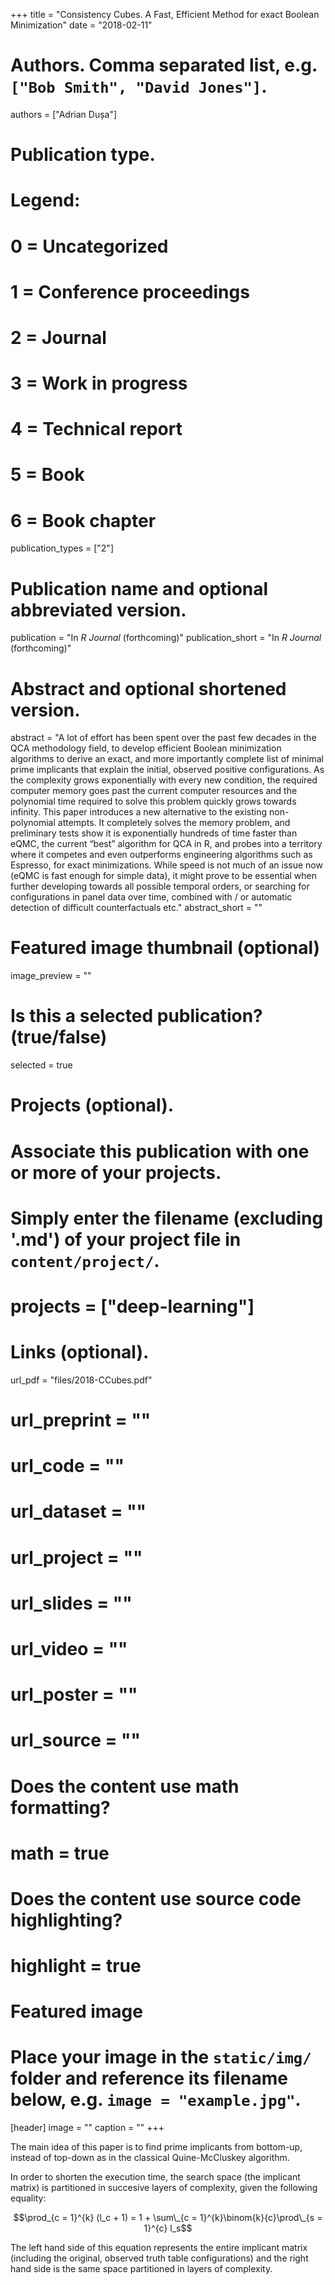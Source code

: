 +++
title = "Consistency Cubes. A Fast, Efficient Method for exact Boolean Minimization"
date = "2018-02-11"

# Authors. Comma separated list, e.g. `["Bob Smith", "David Jones"]`.
authors = ["Adrian Dușa"]

# Publication type.
# Legend:
# 0 = Uncategorized
# 1 = Conference proceedings
# 2 = Journal
# 3 = Work in progress
# 4 = Technical report
# 5 = Book
# 6 = Book chapter
publication_types = ["2"]

# Publication name and optional abbreviated version.
publication = "In *R Journal* (forthcoming)"
publication_short = "In *R Journal* (forthcoming)"

# Abstract and optional shortened version.
abstract = "A lot of effort has been spent over the past few decades in the QCA methodology field, to develop efficient Boolean minimization algorithms to derive an exact, and more importantly complete list of minimal prime implicants that explain the initial, observed positive configurations. As the complexity grows exponentially with every new condition, the required computer memory goes past the current computer resources and the polynomial time required to solve this problem quickly grows towards infinity. This paper introduces a new alternative to the existing non-polynomial attempts. It completely solves the memory problem, and preliminary tests show it is exponentially hundreds of time faster than eQMC, the current “best” algorithm for QCA in R, and probes into a territory where it competes and even outperforms engineering algorithms such as Espresso, for exact minimizations. While speed is not much of an issue now (eQMC is fast enough for simple data), it might prove to be essential when further developing towards all possible temporal orders, or searching for configurations in panel data over time, combined with / or automatic detection of difficult counterfactuals etc."
abstract_short = ""

# Featured image thumbnail (optional)
image_preview = ""

# Is this a selected publication? (true/false)
selected = true

# Projects (optional).
#   Associate this publication with one or more of your projects.
#   Simply enter the filename (excluding '.md') of your project file in `content/project/`.
# projects = ["deep-learning"]

# Links (optional).
url_pdf = "files/2018-CCubes.pdf"
# url_preprint = ""
# url_code = ""
# url_dataset = ""
# url_project = ""
# url_slides = ""
# url_video = ""
# url_poster = ""
# url_source = ""

# Does the content use math formatting?
# math = true

# Does the content use source code highlighting?
# highlight = true

# Featured image
# Place your image in the `static/img/` folder and reference its filename below, e.g. `image = "example.jpg"`.
[header]
image = ""
caption = ""
+++

The main idea of this paper is to find prime implicants from bottom-up, instead of top-down as in the classical Quine-McCluskey algorithm.

In order to shorten the execution time, the search space (the implicant matrix) is partitioned in succesive layers of complexity, given the following equality:

$$\prod_{c = 1}^{k} (l_c + 1) = 1 + \sum\_{c = 1}^{k}\binom{k}{c}\prod\_{s = 1}^{c} l_s$$

The left hand side of this equation represents the entire implicant matrix (including the original, observed truth table configurations) and the right hand side is the same space partitioned in layers of complexity.



